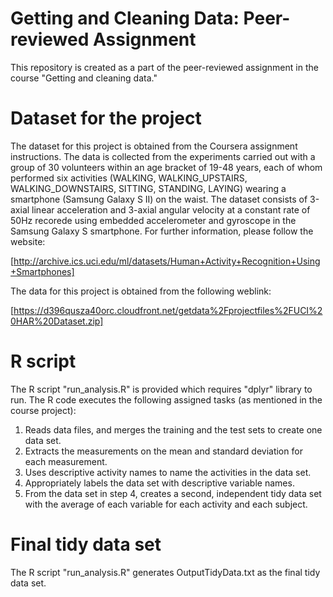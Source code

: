 # Getting and Cleaning Data: Peer-reviewed Assignment
This repository is created as a part of the peer-reviewed assignment in the course "Getting and cleaning data." 

# Dataset for the project
The dataset for this project is obtained from the Coursera assignment instructions. The data is collected from the experiments carried out with a group of 30 volunteers within an age bracket of 19-48 years, each of whom performed six activities (WALKING, WALKING_UPSTAIRS, WALKING_DOWNSTAIRS, SITTING, STANDING, LAYING) wearing a smartphone (Samsung Galaxy S II) on the waist. The dataset consists of 3-axial linear acceleration and 3-axial angular velocity at a constant rate of 50Hz recorede using embedded accelerometer and gyroscope in the Samsung Galaxy S smartphone. For further information, please follow the website:

[http://archive.ics.uci.edu/ml/datasets/Human+Activity+Recognition+Using+Smartphones]

The data for this project is obtained from the following weblink:

[https://d396qusza40orc.cloudfront.net/getdata%2Fprojectfiles%2FUCI%20HAR%20Dataset.zip]

# R script
The R script "run_analysis.R" is provided which requires "dplyr" library to run. The R code executes the following assigned tasks (as mentioned in the course project):
1) Reads data files, and merges the training and the test sets to create one data set.
2) Extracts the measurements on the mean and standard deviation for each measurement. 
3) Uses descriptive activity names to name the activities in the data set.
4) Appropriately labels the data set with descriptive variable names. 
5) From the data set in step 4, creates a second, independent tidy data set with the average of each variable for each activity and each subject.

# Final tidy data set
The R script "run_analysis.R" generates OutputTidyData.txt as the final tidy data set.
